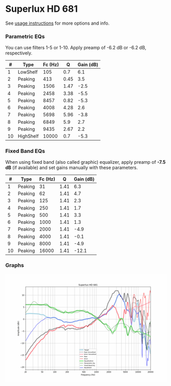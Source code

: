# Superlux HD 681
See [usage instructions](https://github.com/jaakkopasanen/AutoEq#usage) for more options and info.

### Parametric EQs
You can use filters 1-5 or 1-10. Apply preamp of -6.2 dB or -6.2 dB, respectively.

|   # | Type      |   Fc (Hz) |    Q |   Gain (dB) |
|-----|-----------|-----------|------|-------------|
|   1 | LowShelf  |       105 | 0.7  |         6.1 |
|   2 | Peaking   |       413 | 0.45 |         3.5 |
|   3 | Peaking   |      1506 | 1.47 |        -2.5 |
|   4 | Peaking   |      2458 | 3.38 |        -5.5 |
|   5 | Peaking   |      8457 | 0.82 |        -5.3 |
|   6 | Peaking   |      4008 | 4.28 |         2.6 |
|   7 | Peaking   |      5698 | 5.96 |        -3.8 |
|   8 | Peaking   |      6849 | 5.9  |         2.7 |
|   9 | Peaking   |      9435 | 2.67 |         2.2 |
|  10 | HighShelf |     10000 | 0.7  |        -5.3 |

### Fixed Band EQs
When using fixed band (also called graphic) equalizer, apply preamp of **-7.5 dB** (if available) and set gains manually with these parameters.

|   # | Type    |   Fc (Hz) |    Q |   Gain (dB) |
|-----|---------|-----------|------|-------------|
|   1 | Peaking |        31 | 1.41 |         6.3 |
|   2 | Peaking |        62 | 1.41 |         4.7 |
|   3 | Peaking |       125 | 1.41 |         2.3 |
|   4 | Peaking |       250 | 1.41 |         1.7 |
|   5 | Peaking |       500 | 1.41 |         3.3 |
|   6 | Peaking |      1000 | 1.41 |         1.3 |
|   7 | Peaking |      2000 | 1.41 |        -4.9 |
|   8 | Peaking |      4000 | 1.41 |        -0.1 |
|   9 | Peaking |      8000 | 1.41 |        -4.9 |
|  10 | Peaking |     16000 | 1.41 |       -12.1 |

### Graphs
![](./Superlux%20HD%20681.png)
